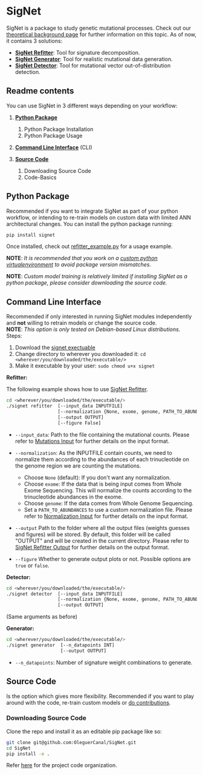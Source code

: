 # SigNet

SigNet is a package to study genetic mutational processes.
Check out our [theoretical background page](documentation/theoretical_background.md) for further information on this topic.
As of now, it contains 3 solutions:

- **[SigNet Refitter](documentation/signet_refitter.md)**: Tool for signature decomposition.
- **[SigNet Generator](documentation/signet_generator.md)**: Tool for realistic mutational data generation.
- **[SigNet Detector](documentation/signet_detector.md)**: Tool for mutational vector out-of-distribution detection.


## Readme contents

You can use SigNet in 3 different ways depending on your workflow:

1. **[Python Package](##Python-Package)**
   1. Python Package Installation
   2. Python Package Usage

2. **[Command Line Interface](##Command-Line-Interface)** (CLI)

3. **[Source Code](Source-Code)**
   1. Downloading Source Code
   2. Code-Basics


## Python Package
Recommended if you want to integrate SigNet as part of your python workflow, or intending to re-train models on custom data with limited ANN architectural changes.
You can install the python package running:

```BASH
pip install signet
```

Once installed, check out [refitter_example.py](refitter_example.py) for a usage example.

**NOTE**: _It is recommended that you work on a [custom python virtualenvironment](https://virtualenv.pypa.io/en/latest/) to avoid package version mismatches._

**NOTE**: _Custom model training is relatively limited if installing SigNet as a python package, please consider downloading the source code._


## Command Line Interface

Recommended if only interested in running SigNet modules independently and **not** willing to retrain models or change the source code.<br>
**NOTE**: _This option is only tested on Debian-based Linux distributions_. Steps:

1. Download the [signet exectuable](TODOlink_to_executable)
2. Change directory to wherever you downloaded it: `cd <wherever/you/downloaded/the/executable/>` 
3. Make it executable by your user: `sudo chmod u+x signet`

__Refitter:__

The following example shows how to use [SigNet Refitter](documentation/signet_refitter.md).


```BASH
cd <wherever/you/downloaded/the/executable/>
./signet refitter  [--input_data INPUTFILE]
                   [--normalization {None, exome, genome, PATH_TO_ABUNDANCES}] 
                   [--output OUTPUT]
                   [--figure False]
```

- `--input_data`: Path to the file containing the mutational counts. Please refer to [Mutations Input](documentation/input_output_formats.md##Mutations-Input) for further details on the input format.

- `--normalization`: As the INPUTFILE contain counts, we need to normalize them according to the abundances of each trinucleotide on the genome region we are counting the mutations.
  - Choose `None` (default): If you don't want any normalization.
  - Choose `exome`:  If the data that is being input comes from Whole Exome Sequencing. This will normalize the counts according to the trinucleotide abundances in the exome.
  - Choose `genome`: If the data comes from Whole Genome Sequencing.
  - Set a `PATH_TO_ABUNDANCES` to use a custom normalization file. Please refer to [Normalization Input](documentation/input_output_formats.md##Mutations-Input) for further details on the input format.

- `--output` Path to the folder where all the output files (weights guesses and figures) will be stored. By default, this folder will be called "OUTPUT" and will be created in the current directory. Please refer to [SigNet Refitter Output](documentation/input_output_formats.md##Signet-Refitter-Output) for further details on the output format.

- `--figure` Whether to generate output plots or not. Possible options are `true` or `false`.


__Detector:__

```BASH
cd <wherever/you/downloaded/the/executable/>
./signet detector  [--input_data INPUTFILE]
                   [--normalization {None, exome, genome, PATH_TO_ABUNDANCES}] 
                   [--output OUTPUT]
```

(Same arguments as before)

__Generator:__

```BASH
cd <wherever/you/downloaded/the/executable/>
./signet generator  [--n_datapoints INT]
                    [--output OUTPUT]
```

- `--n_datapoints`: Number of signature weight combinations to generate.


## Source Code

Is the option which gives more flexibility.
Recommended if you want to play around with the code, re-train custom models or [do contributions](documentation/).

### Downloading Source Code

Clone the repo and install it as an editable pip package like so:

```BASH
git clone git@github.com:OleguerCanal/SigNet.git
cd SigNet
pip install -e .
```

Refer [here](documentation/code_structure.md) for the project code organization.
